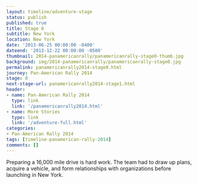 ```yaml
---
layout: timeline/adventure-stage
status: publish
published: true
title: Stage 0
subtitle: New York
location: New York
date: '2013-06-25 00:00:00 -0400'
dateend: '2013-12-22 00:00:00 -0500'
thumbnail: 2014-panamericanrally/panamericanrally-stage0-thumb.jpg
background: img/2014-panamericanrally/panamericanrally-stage0.jpg
permalink: panamericanrally2014-stage0.html
journey: Pan-American Rally 2014
stage: 0
next-stage-url: panamericanrally2014-stage1.html
header:
- name: Pan-American Rally 2014
  type: link
  link: '/panamericanrally2014.html'
- name: More Stories
  type: link
  link: '/adventure-full.html'
categories:
- Pan-American Rally 2014
tags: [timeline-panamerican-rally-2014]
comments: []
---
```

Preparing a 16,000 mile drive is hard work. The team had to draw up plans, acquire a vehicle, and form relationships with organizations before launching in New York. 
